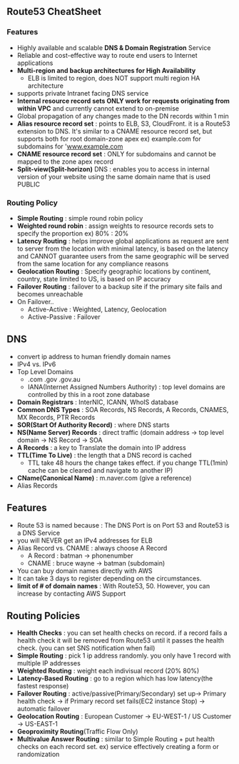 ## Route53 CheatSheet
### Features
- Highly available and scalable **DNS & Domain Registration** Service 
- Reliable and cost-effective way to route end users to Internet applications
- **Multi-region and backup architectures for High Availability**
  - ELB is limited to region, does NOT support multi region HA architecture
- supports private Intranet facing DNS service 
- **Internal resource record sets ONLY work for requests originating from within VPC** and currently cannot extend to on-premise
- Global propagation of any changes made to the DN records within 1 min
- **Alias resource record set** : points to ELB, S3, CloudFront. it is a Route53 extension to DNS. It's similar to a CNAME resource record set, but supports both for root domain-zone apex ex) example.com for subdomains for 'www.example.com
- **CNAME resource record set** : ONLY for subdomains and cannot be mapped to the zone apex record 
- **Split-view(Split-horizon)** DNS : enables you to access in internal version of your website using the same domain name that is used PUBLIC

### Routing Policy 
- **Simple Routing** : simple round robin policy 
- **Weighted round robin** : assign weights to resource records sets to specify the proportion ex) 80% : 20%
- **Latency Routing** : helps improve global applications as request are sent to server from the location with minimal latency, is based on the latency and CANNOT guarantee users from the same geographic will be served from the same location for any compliance reasons
- **Geolocation Routing** : Specify geographic locations by continent, country, state limited to US, is based on IP accuracy
- **Failover Routing** : failover to a backup site if the primary site fails and becomes unreachable 
- On Failover..
  - Active-Active : Weighted, Latency, Geolocation 
  - Active-Passive : Failover 

## DNS
- convert ip address to human friendly domain names
- IPv4 vs. IPv6
- Top Level Domains
  - .com .gov .gov.au
  - IANA(Internet Assigned Numbers Authority) : top level domains are controlled by this in a root zone database
- **Domain Registrars** : InterNIC, ICANN, WhoIS database
- **Common DNS Types** : SOA Records, NS Records, A Records, CNAMES, MX Records, PTR Records
- **SOR(Start Of Authority Record)** : where DNS starts 
- **NS(Name Server) Records** : direct traffic (domain address -> top level domain -> NS Record -> SOA 
- **A Records** : a key to Translate the domain into IP address 
- **TTL(Time To Live)** : the length that a DNS record is cached
  - TTL take 48 hours the change takes effect. if you change TTL(1min) cache can be cleared and navigate to another IP)
- **CName(Canonical Name)** : m.naver.com (give a reference)
- Alias Records 

## Features
- Route 53 is named because : The DNS Port is on Port 53 and Route53 is a DNS Service
- you will NEVER get an IPv4 addresses for ELB
- Alias Record vs. CNAME : always choose A Record
  - A Record : batman -> phonenumber 
  - CNAME : bruce wayne -> batman (subdomain)
- You can buy domain names directly with AWS
- It can take 3 days to register depending on the circumstances. 
- **limit of # of domain names** : With Route53, 50. However, you can increase by contacting AWS Support

## Routing Policies 
- **Health Checks** : you can set health checks on record. if a record fails a health check it will be removed from Route53 until it passes the health check. (you can set SNS notification when fail)
- **Simple Routing** : pick 1 ip address randomly. you only have 1 record with multiple IP addresses
- **Weighted Routing** : weight each indivisual record (20% 80%)
- **Latency-Based Routing** : go to a region which has low latency(the fastest response)
- **Failover Routing** : active/passive(Primary/Secondary) set up-> Primary health check -> if Primary record set fails(EC2 instance Stop) -> automatic failover
- **Geolocation Routing** : European Customer -> EU-WEST-1 / US Customer -> US-EAST-1
- **Geoproximity Routing**(Traffic Flow Only)
- **Multivalue Answer Routing** : similar to Simple Routing + put health checks on each record set. ex) service effectively creating a form or randomization

